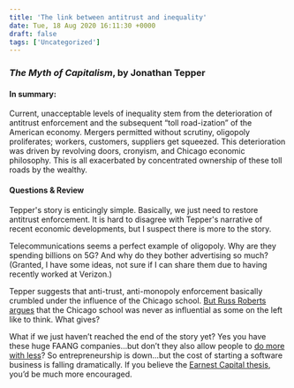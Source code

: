 ```yaml
---
title: 'The link between antitrust and inequality'
date: Tue, 18 Aug 2020 16:11:30 +0000
draft: false
tags: ['Uncategorized']
---
```


### _The Myth of Capitalism_, by Jonathan Tepper

#### In summary:

Current, unacceptable levels of inequality stem from the deterioration of antitrust enforcement and the subsequent “toll road-ization” of the American economy. Mergers permitted without scrutiny, oligopoly proliferates; workers, customers, suppliers get squeezed. This deterioration was driven by revolving doors, cronyism, and Chicago economic philosophy. This is all exacerbated by concentrated ownership of these toll roads by the wealthy.

#### Questions & Review

Tepper's story is enticingly simple. Basically, we just need to restore antitrust enforcement. It is hard to disagree with Tepper's narrative of recent economic developments, but I suspect there is more to the story.

Telecommunications seems a perfect example of oligopoly. Why are they spending billions on 5G? And why do they bother advertising so much? (Granted, I have some ideas, not sure if I can share them due to having recently worked at Verizon.)

Tepper suggests that anti-trust, anti-monopoly enforcement basically crumbled under the influence of the Chicago school. [But Russ Roberts argues](https://twitter.com/econtalker/status/1258833976535457802) that the Chicago school was never as influential as some on the left like to think. What gives?

What if we just haven’t reached the end of the story yet? Yes you have these huge FAANG companies…but don’t they also allow people to [do more with less](https://www.amazon.com/gp/product/1497533406/ref=as_li_tf_tl?ie=UTF8&camp=1789&creative=9325&creativeASIN=1497533406&linkCode=as2&tag=charleshughsm-20)? So entrepreneurship is down…but the cost of starting a software business is falling dramatically. If you believe the [Earnest Capital thesis](https://earnestcapital.com/investment-memo-fund-2/), you’d be much more encouraged.